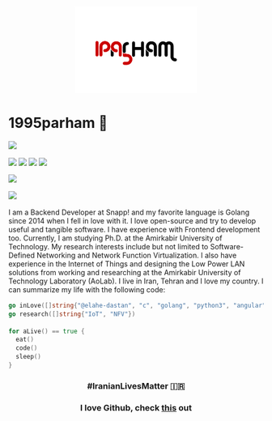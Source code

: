 <p align="center">
  <img src="https://github.com/1995parham/1995parham/raw/master/logo-lg.png"></img>
</p>

# 1995parham 🐼

[![](https://img.shields.io/badge/-elahe.dstn-black?style=flat-square&label=%F0%9F%A7%A1)](https://github.com/elahe-dastan)

![](https://img.shields.io/badge/-rust-orange?style=flat-square&logo=rust)
![](https://img.shields.io/badge/-go-orange?style=flat-square&logo=go)
![](https://img.shields.io/badge/-python3-orange?style=flat-square&logo=python)
![](https://img.shields.io/badge/-c-orange?style=flat-square&logo=c)

![](https://img.shields.io/badge/-angular-green?style=flat-square&logo=angular)

[![](https://img.shields.io/badge/-gmail-lightgray?style=flat-square&logo=gmail)](mailto:parham.alvani@gmail.com)

I am a Backend Developer at Snapp! and my favorite language is Golang since 2014 when I fell in love with it.
I love open-source and try to develop useful and tangible software. I have experience with Frontend development too.
Currently, I am studying Ph.D. at the Amirkabir University of Technology. My research interests include but not limited to Software-Defined Networking and Network Function Virtualization.
I also have experience in the Internet of Things and designing the Low Power LAN solutions from working and researching at the Amirkabir University of Technology Laboratory (AoLab).
I live in Iran, Tehran and I love my country. I can summarize my life with the following code:

```go
go inLove([]string{"@elahe-dastan", "c", "golang", "python3", "angular", "rust"})
go research([]string{"IoT", "NFV"})

for aLive() == true {
  eat()
  code()
  sleep()
}
```
<h3 align="center">#IranianLivesMatter 🇮🇷</h3>
<h3 align="center">I love Github, check <a href="https://github.blog/2021-01-05-advancing-developer-freedom-github-is-fully-available-in-iran/">this</a> out</h3>

<!--<p align="center">
  <img src="https://raw.githubusercontent.com/1995parham/1995parham/master/bernard.gif"></img>
</p>-->
